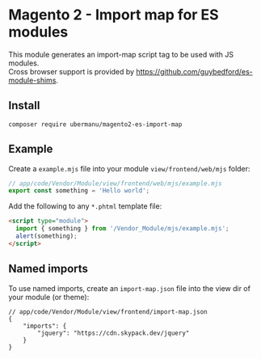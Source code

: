 # Magento 2 - Import map for ES modules

This module generates an import-map script tag to be used with JS modules.<br>
Cross browser support is provided by https://github.com/guybedford/es-module-shims.

## Install

    composer require ubermanu/magento2-es-import-map

## Example

Create a `example.mjs` file into your module `view/frontend/web/mjs` folder:

```js
// app/code/Vendor/Module/view/frontend/web/mjs/example.mjs
export const something = 'Hello world';
```

Add the following to any `*.phtml` template file:

```html
<script type="module">
  import { something } from '/Vendor_Module/mjs/example.mjs';
  alert(something);
</script>
```

## Named imports

To use named imports, create an `import-map.json` file into the view dir of your module (or theme):

```jsonld
// app/code/Vendor/Module/view/frontend/import-map.json
{
    "imports": {
        "jquery": "https://cdn.skypack.dev/jquery"
    }
}
```
